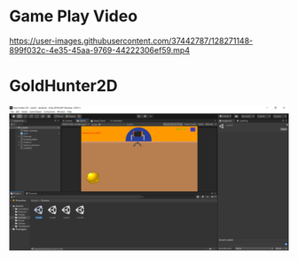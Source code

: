 # Game Play Video

https://user-images.githubusercontent.com/37442787/128271148-899f032c-4e35-45aa-9769-44222306ef59.mp4

# GoldHunter2D 
![Alt Text](https://github.com/ramazantoy/GoldHunter2D/blob/main/GoldHunter.png)

